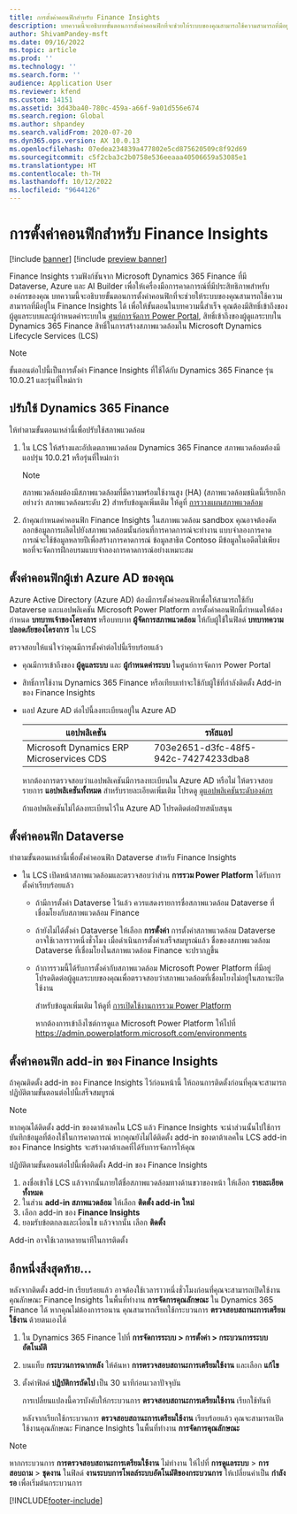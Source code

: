 ```yaml
---
title: การตั้งค่าคอนฟิกสำหรับ Finance Insights
description: บทความนี้จะอธิบายขั้นตอนการตั้งค่าคอนฟิกที่จะช่วยให้ระบบของคุณสามารถใช้ความสามารถที่มีอยู่ใน Finance Insights ได้
author: ShivamPandey-msft
ms.date: 09/16/2022
ms.topic: article
ms.prod: ''
ms.technology: ''
ms.search.form: ''
audience: Application User
ms.reviewer: kfend
ms.custom: 14151
ms.assetid: 3d43ba40-780c-459a-a66f-9a01d556e674
ms.search.region: Global
ms.author: shpandey
ms.search.validFrom: 2020-07-20
ms.dyn365.ops.version: AX 10.0.13
ms.openlocfilehash: 07edea234839a477802e5cd875620509c8f92d69
ms.sourcegitcommit: c5f2cba3c2b0758e536eeaaa40506659a53085e1
ms.translationtype: HT
ms.contentlocale: th-TH
ms.lasthandoff: 10/12/2022
ms.locfileid: "9644126"
---
```

# <a name="configuration-for-finance-insights"></a>การตั้งค่าคอนฟิกสำหรับ Finance Insights

[!include [banner](../includes/banner.md)]
[!include [preview banner](../includes/preview-banner.md)]

Finance Insights รวมฟังก์ชันจาก Microsoft Dynamics 365 Finance ที่มี Dataverse, Azure และ AI Builder เพื่อให้เครื่องมือการคาดการณ์ที่มีประสิทธิภาพสำหรับองค์กรของคุณ บทความนี้จะอธิบายขั้นตอนการตั้งค่าคอนฟิกที่จะช่วยให้ระบบของคุณสามารถใช้ความสามารถที่มีอยู่ใน Finance Insights ได้ เพื่อให้ขั้นตอนในบทความนี้สำเร็จ คุณต้องมีสิทธิ์เข้าถึงของผู้ดูแลระบบและผู้กำหนดค่าระบบใน [ศูนย์การจัดการ Power Portal](https://admin.powerplatform.microsoft.com/), สิทธิ์เข้าถึงของผู้ดูแลระบบใน Dynamics 365 Finance สิทธิ์ในการสร้างสภาพแวดล้อมใน Microsoft Dynamics Lifecycle Services (LCS)

> [!NOTE]
> ขั้นตอนต่อไปนี้เป็นการตั้งค่า Finance Insights ที่ใช้ได้กับ Dynamics 365 Finance รุ่น 10.0.21 และรุ่นที่ใหม่กว่า

## <a name="deploy-dynamics-365-finance"></a>ปรับใช้ Dynamics 365 Finance

ให้ทำตามขั้นตอนเหล่านี้เพื่อปรับใช้สภาพแวดล้อม

1. ใน LCS ให้สร้างและอัปเดตภาพแวดล้อม Dynamics 365 Finance สภาพแวดล้อมต้องมีแอปรุ่น 10.0.21 หรือรุ่นที่ใหม่กว่า

    > [!NOTE]
    > สภาพแวดล้อมต้องมีสภาพแวดล้อมที่มีความพร้อมใช้งานสูง (HA) (สภาพแวดล้อมชนิดนี้เรียกอีกอย่างว่า สภาพแวดล้อมระดับ 2) สำหรับข้อมูลเพิ่มเติม ให้ดูที่ [การวางแผนสภาพแวดล้อม](/fin-ops-core/fin-ops/imp-lifecycle/environment-planning)

2. ถ้าคุณกําหนดค่าคอนฟิก Finance Insights ในสภาพแวดล้อม sandbox คุณอาจต้องคัดลอกข้อมูลการผลิตไปยังสภาพแวดล้อมนั้นก่อนที่การคาดการณ์จะทำงาน แบบจำลองการคาดการณ์จะใช้ข้อมูลหลายปีเพื่อสร้างการคาดการณ์ ข้อมูลสาธิต Contoso มีข้อมูลในอดีตไม่เพียงพอที่จะจัดการฝึกอบรมแบบจำลองการคาดการณ์อย่างเหมาะสม 

## <a name="configure-your-azure-ad-tenant"></a>ตั้งค่าคอนฟิกผู้เช่า Azure AD ของคุณ

Azure Active Directory (Azure AD) ต้องมีการตั้งค่าคอนฟิกเพื่อให้สามารถใช้กับ Dataverse และแอปพลิเคชัน Microsoft Power Platform การตั้งค่าคอนฟิกนี้กําหนดให้ต้องกำหนด **บทบาทเจ้าของโครงการ** หรือบทบาท **ผู้จัดการสภาพแวดล้อม** ให้กับผู้ใช้ในฟิลด์ **บทบาทความปลอดภัยของโครงการ** ใน LCS

ตรวจสอบให้แน่ใจว่าคุณมีการตั้งค่าต่อไปนี้เรียบร้อยแล้ว

- คุณมีการเข้าถึงของ **ผู้ดูแลระบบ** และ **ผู้กำหนดค่าระบบ** ในศูนย์การจัดการ Power Portal
- สิทธิ์การใช้งาน Dynamics 365 Finance หรือเทียบเท่าจะใช้กับผู้ใช้ที่กำลังติดตั้ง Add-in ของ Finance Insights
- แอป Azure AD ต่อไปนี้ลงทะเบียนอยู่ใน Azure AD

    |  แอปพลิเคชัน                             | รหัสแอป                               |
    |------------------------------------------|--------------------------------------|
    | Microsoft Dynamics ERP Microservices CDS | 703e2651-d3fc-48f5-942c-74274233dba8 |

    หากต้องการตรวจสอบว่าแอปพลิเคชันมีการลงทะเบียนใน Azure AD หรือไม่ ให้ตรวจสอบรายการ **แอปพลิเคชันทั้งหมด** สำหรับรายละเอียดเพิ่มเติม โปรดดู [ดูแอปพลิเคชันระดับองค์กร](/azure/active-directory/manage-apps/view-applications-portal)
  
    ถ้าแอปพลิเคชันไม่ได้ลงทะเบียนไว้ใน Azure AD โปรดติดต่อฝ่ายสนับสนุน
  
## <a name="configure-dataverse"></a>ตั้งค่าคอนฟิก Dataverse

ทำตามขั้นตอนเหล่านี้เพื่อตั้งค่าคอนฟิก Dataverse สำหรับ Finance Insights

- ใน LCS เปิดหน้าสภาพแวดล้อมและตรวจสอบว่าส่วน **การรวม Power Platform** ได้รับการตั้งค่าเรียบร้อยแล้ว

    - ถ้ามีการตั้งค่า Dataverse ไว้แล้ว ควรแสดงรายการชื่อสภาพแวดล้อม Dataverse ที่เชื่อมโยงกับสภาพแวดล้อม Finance
    - ถ้ายังไม่ได้ตั้งค่า Dataverse ให้เลือก **การตั้งค่า** การตั้งค่าสภาพแวดล้อม Dataverse อาจใช้เวลาราวหนึ่งชั่วโมง เมื่อดำเนินการตั้งค่าเสร็จสมบูรณ์แล้ว ชื่อของสภาพแวดล้อม Dataverse ที่เชื่อมโยงในสภาพแวดล้อม Finance จะปรากฏขึ้น
    - ถ้าการรวมนี้ได้รับการตั้งค่ากับสภาพแวดล้อม Microsoft Power Platform ที่มีอยู่ โปรดติดต่อผู้ดูแลระบบของคุณเพื่อตรวจสอบว่าสภาพแวดล้อมที่เชื่อมโยงไม่อยู่ในสถานะปิดใช้งาน

        สำหรับข้อมูลเพิ่มเติม ให้ดูที่ [การเปิดใช้งานการรวม Power Platform](../../fin-ops-core/dev-itpro/power-platform/enable-power-platform-integration.md) 

        หากต้องการเข้าถึงไซต์การดูแล Microsoft Power Platform ให้ไปที่ <https://admin.powerplatform.microsoft.com/environments>

## <a name="configure-the-finance-insights-add-in"></a>ตั้งค่าคอนฟิก add-in ของ Finance Insights

ถ้าคุณติดตั้ง add-in ของ Finance Insights ไว้ก่อนหน้านี้ ให้ถอนการติดตั้งก่อนที่คุณจะสามารถปฏิบัติตามขั้นตอนต่อไปนี้เสร็จสมบูรณ์

> [!NOTE]
> หากคุณได้ติดตั้ง add-in ของดาต้าเลคใน LCS แล้ว Finance Insights จะนำส่วนนั้นไปใช้การบันทึกข้อมูลที่ต้องใช้ในการคาดการณ์ หากคุณยังไม่ได้ติดตั้ง add-in ของดาต้าเลคใน LCS add-in ของ Finance Insights จะสร้างดาต้าเลคที่ได้รับการจัดการให้คุณ

ปฏิบัติตามขั้นตอนต่อไปนี้เพื่อติดตั้ง Add-in ของ Finance Insights

1. ลงชื่อเข้าใช้ LCS แล้วจากนั้นภายใต้ชื่อสภาพแวดล้อมทางด้านขวาของหน้า ให้เลือก **รายละเอียดทั้งหมด**
2. ในส่วน **add-in สภาพแวดล้อม** ให้เลือก **ติดตั้ง add-in ใหม่**
3. เลือก add-in ของ **Finance Insights**
4. ยอมรับข้อตกลงและเงื่อนไข แล้วจากนั้น เลือก **ติดตั้ง**

Add-in อาจใช้เวลาหลายนาทีในการติดตั้ง

## <a name="one-last-thing"></a>อีกหนึ่งสิ่งสุดท้าย...

หลังจากติดตั้ง add-in เรียบร้อยแล้ว อาจต้องใช้เวลาราวหนึ่งชั่วโมงก่อนที่คุณจะสามารถเปิดใช้งานคุณลักษณะ Finance Insights ในพื้นที่ทำงาน **การจัดการคุณลักษณะ** ใน Dynamics 365 Finance ได้ หากคุณไม่ต้องการรอนาน คุณสามารถเรียกใช้กระบวนการ **ตรวจสอบสถานะการเตรียมใช้งาน** ด้วยตนเองได้ 

1. ใน Dynamics 365 Finance ไปที่ **การจัดการระบบ \> การตั้งค่า \> กระบวนการระบบอัตโนมัติ**
2. บนแท็บ **กระบวนการฉากหลัง** ให้ค้นหา **การตรวจสอบสถานะการเตรียมใช้งาน** และเลือก **แก้ไข**
3. ตั้งค่าฟิลด์ **ปฏิบัติการถัดไป** เป็น 30 นาทีก่อนเวลาปัจจุบัน

   การเปลี่ยนแปลงนี้ควรบังคับให้กระบวนการ **ตรวจสอบสถานะการเตรียมใช้งาน** เรียกใช้ทันที

   หลังจากเรียกใช้กระบวนการ **ตรวจสอบสถานะการเตรียมใช้งาน** เรียบร้อยแล้ว คุณจะสามารถเปิดใช้งานคุณลักษณะ Finance Insights ในพื้นที่ทำงาน **การจัดการคุณลักษณะ**

> [!NOTE]
> หากกระบวนการ **การตรวจสอบสถานะการเตรียมใช้งาน** ไม่ทำงาน ให้ไปที่ **การดูแลระบบ** > **การสอบถาม** > **ชุดงาน** ในฟิลด์ **งานระบบการโพลล์ระบบอัตโนมัติของกระบวนการ** ให้เปลี่ยนค่าเป็น **กำลังรอ** เพื่อเริ่มต้นกระบวนการ 
> 
[!INCLUDE[footer-include](../../includes/footer-banner.md)]
